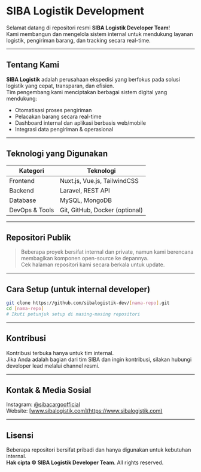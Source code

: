 
# SIBA Logistik Development 

Selamat datang di repositori resmi **SIBA Logistik Developer Team**!  
Kami membangun dan mengelola sistem internal untuk mendukung layanan logistik, pengiriman barang, dan tracking secara real-time.

---

## Tentang Kami

**SIBA Logistik** adalah perusahaan ekspedisi yang berfokus pada solusi logistik yang cepat, transparan, dan efisien.  
Tim pengembang kami menciptakan berbagai sistem digital yang mendukung:

- Otomatisasi proses pengiriman
- Pelacakan barang secara real-time
- Dashboard internal dan aplikasi berbasis web/mobile
- Integrasi data pengiriman & operasional

---

## Teknologi yang Digunakan

| Kategori       | Teknologi                            |
|----------------|--------------------------------------|
| Frontend       | Nuxt.js, Vue.js, TailwindCSS         |
| Backend        | Laravel, REST API                    |
| Database       | MySQL, MongoDB                       |
| DevOps & Tools | Git, GitHub, Docker (optional)       |


---

## Repositori Publik

> Beberapa proyek bersifat internal dan private, namun kami berencana membagikan komponen open-source ke depannya.  
> Cek halaman repositori kami secara berkala untuk update.

---

## Cara Setup (untuk internal developer)

```bash
git clone https://github.com/sibalogistik-dev/[nama-repo].git
cd [nama-repo]
# Ikuti petunjuk setup di masing-masing repositori
```

---

## Kontribusi

Kontribusi terbuka hanya untuk tim internal.  
Jika Anda adalah bagian dari tim SIBA dan ingin kontribusi, silakan hubungi developer lead melalui channel resmi.

---

## Kontak & Media Sosial

Instagram: [@sibacargoofficial](https://www.instagram.com/sibacargoofficial)  
Website: [www.sibalogistik.com](https://www.sibalogistik.com)

---

## Lisensi

Beberapa repositori bersifat pribadi dan hanya digunakan untuk kebutuhan internal.  
**Hak cipta © SIBA Logistik Developer Team**. All rights reserved.
